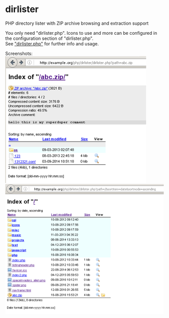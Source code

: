 # dirlister
PHP directory lister with ZIP archive browsing and extraction support  
  
You only need "dirlister.php". Icons to use and more can be configured in the configuration section of "dirlister.php".  
See ["dirlister.php"](dirlister.php) for further info and usage.  
  
Screenshots:  
![shot0.png](shot0.png) ![shot1.png](shot1.png)
